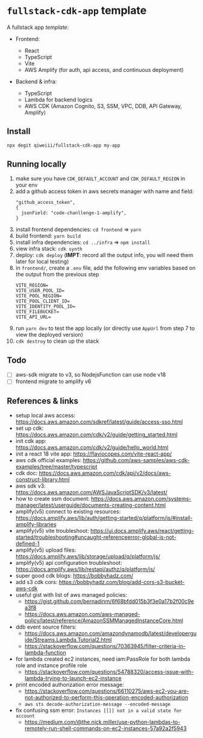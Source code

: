 # `fullstack-cdk-app` template

A fullstack app *template*:

- Frontend:
  - React
  - TypeScript
  - Vite
  - AWS Amplify (for auth, api access, and continuous deployment)

- Backend & infra:
  - TypeScript
  - Lambda for backend logics
  - AWS CDK (Amazon Cognito, S3, SSM, VPC, DDB, API Gateway, Amplify)


## Install

```sh
npx degit qiweiii/fullstack-cdk-app my-app
```

## Running locally
1. make sure you have `CDK_DEFAULT_ACCOUNT` and `CDK_DEFAULT_REGION` in your env
2. add a github access token in aws secrets manager with name and field:
    ```
    "github_access_token",
    {
      jsonField: "code-chanllenge-1-amplify",
    }
    ```
3. install frontend dependencies: `cd frontend` => `yarn`
4. build frontend: `yarn build`
5. install infra dependencies: `cd ../infra` => `npm install`
6. view infra stack: `cdk synth`
7. deploy: `cdk deploy` (**IMPT**: record all the output info, you will need them later for local testing)
8. in `frontend/`, create a `.env` file, add the following env variables based on the output from the previous step
    ```
    VITE_REGION=
    VITE_USER_POOL_ID=
    VITE_POOL_REGION=
    VITE_POOL_CLIENT_ID=
    VITE_IDENTITY_POOL_ID=
    VITE_FILEBUCKET=
    VITE_API_URL=
    ```
9. run `yarn dev` to test the app locally (or directly use `AppUrl` from step 7 to view the deployed version)
10. `cdk destroy` to clean up the stack

## Todo

- [ ] aws-sdk migrate to v3, so NodejsFunction can use node v18
- [ ] frontend migrate to amplify v6

## References & links

- setup local aws access: https://docs.aws.amazon.com/sdkref/latest/guide/access-sso.html
- set up cdk: https://docs.aws.amazon.com/cdk/v2/guide/getting_started.html
- init cdk app: https://docs.aws.amazon.com/cdk/v2/guide/hello_world.html
- init a react 18 vite app: https://flaviocopes.com/vite-react-app/
- aws cdk official examples: https://github.com/aws-samples/aws-cdk-examples/tree/master/typescript
- cdk doc: https://docs.aws.amazon.com/cdk/api/v2/docs/aws-construct-library.html
- aws sdk v3: https://docs.aws.amazon.com/AWSJavaScriptSDK/v3/latest/
- how to create ssm document: https://docs.aws.amazon.com/systems-manager/latest/userguide/documents-creating-content.html
- amplify(v5) connect to existing resources: https://docs.amplify.aws/lib/auth/getting-started/q/platform/js/#install-amplify-libraries
- amplify(v5) vite troubleshoot: https://ui.docs.amplify.aws/react/getting-started/troubleshooting#uncaught-referenceerror-global-is-not-defined-1
- amplify(v5) upload files: https://docs.amplify.aws/lib/storage/upload/q/platform/js/
- amplify(v5) api configuration troubleshoot: https://docs.amplify.aws/lib/restapi/authz/q/platform/js/
- super good cdk blogs: https://bobbyhadz.com/
- add s3 cdk cors: https://bobbyhadz.com/blog/add-cors-s3-bucket-aws-cdk
- useful gist with list of aws managed policies:
  - https://gist.github.com/bernadinm/6f68bfdd015b3f3e0a17b2f00c9ea3f8
  - https://docs.aws.amazon.com/aws-managed-policy/latest/reference/AmazonSSMManagedInstanceCore.html
- ddb event source filters:
  - https://docs.aws.amazon.com/amazondynamodb/latest/developerguide/Streams.Lambda.Tutorial2.html
  - https://stackoverflow.com/questions/70363945/filter-criteria-in-lambda-function
- for lambda created ec2 instances, need iam:PassRole for both lambda role and instance profile role
  - https://stackoverflow.com/questions/54788320/access-issue-with-lambda-trying-to-launch-ec2-instance
- print encoded authorization error message:
  - https://stackoverflow.com/questions/66110275/aws-ec2-you-are-not-authorized-to-perform-this-operation-encoded-authorization
  - `aws sts decode-authorization-message --encoded-message`
- fix confusing ssm error: `Instances [[]] not in a valid state for account`
  - https://medium.com/@the.nick.miller/use-python-lambdas-to-remotely-run-shell-commands-on-ec2-instances-57a92a2f5943
